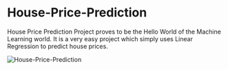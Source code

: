 # House-Price-Prediction

House Price Prediction Project proves to be the Hello World of the Machine Learning world. It is a very easy project which simply uses Linear Regression to predict house prices.


![House-Price-Prediction](https://github.com/rajkumarr1977/House-Price-Prediction/assets/65385791/2791fa1c-d09b-46b6-9851-b514ce869a94)
